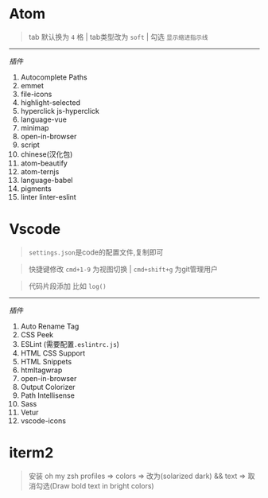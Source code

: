 # Atom

> tab 默认换为 `4` 格  | tab类型改为 `soft`  | 勾选 `显示缩进指示线`

---

*插件*

1. Autocomplete Paths
2. emmet
3. file-icons
4. highlight-selected
5. hyperclick js-hyperclick
6. language-vue
7. minimap
8. open-in-browser
9. script
10. chinese(汉化包)
11. atom-beautify
12. atom-ternjs
13. language-babel
14. pigments
15. linter linter-eslint

# Vscode

> `settings.json`是code的配置文件,复制即可

>  快捷键修改 `cmd+1-9` 为视图切换 | `cmd+shift+g` 为git管理用户

> 代码片段添加  比如 `log()`

---

*插件*

1. Auto Rename Tag
2. CSS Peek
3. ESLint (需要配置`.eslintrc.js`)
4. HTML CSS Support
5. HTML Snippets
6. htmltagwrap
7. open-in-browser
8. Output Colorizer
9. Path Intellisense
10. Sass
11. Vetur
12. vscode-icons


# iterm2

> 安装 oh my zsh
> profiles => colors => 改为(solarized dark) && text => 取消勾选(Draw bold text in bright colors)
